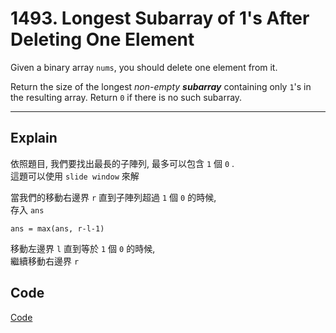 # 1493. Longest Subarray of 1's After Deleting One Element

Given a binary array `nums`, you should delete one element from it.

Return the size of the longest *non-empty **subarray*** containing only `1`'s in the resulting array. Return `0` if there is no such subarray.

---

## Explain

依照題目, 我們要找出最長的子陣列, 最多可以包含 `1` 個 `0` .  
這題可以使用 `slide window` 來解

當我們的移動右邊界 `r` 直到子陣列超過 `1` 個 `0` 的時候,  
存入 `ans`
```
ans = max(ans, r-l-1)
```
移動左邊界 `l` 直到等於 `1` 個 `0` 的時候,  
繼續移動右邊界 `r`

## Code

[Code](./solution.go)